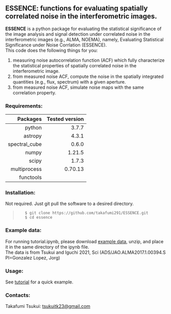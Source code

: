 ## ESSENCE: functions for evaluating spatially correlated noise in the interferometric images.

**ESSENCE** is a python package for evaluating the statistical significance of the image analysis and signal detection under correlated noise in the interferometric images (e.g., ALMA, NOEMA), namely, Evaluating Statistical Significance under Noise Corrlation (ESSENCE).  
This code does the following things for you:
1. measuring noise autocorrelation function (ACF) which fully characterize the statistical properties of spatially correlated noise in the interferometric image.
2. from measured noise ACF, compute the noise in the spatially integrated quantities (e.g., flux, spectrum) with a given aperture. 
3. from measured noise ACF, simulate noise maps with the same correlation property.

### Requirements:
	
| Packages | Tested version |
| --------------:|---------------:|
| python | 3.7.7 |
| astropy | 4.3.1 |
| spectral_cube | 0.6.0 |
| numpy | 1.21.5 |
| scipy | 1.7.3 |
| multiprocess | 0.70.13 |
| functools | |

### Installation:


Not required. Just git pull the software to a desired directory.    
>        $ git clone https://github.com/takafumi291/ESSENCE.git
>        $ cd essence

### Example data:

For running tutorial.ipynb, please download [example data](https://drive.google.com/file/d/1h0wEPHVebVSjl803r9LnQyBTxfoU2kBY/view?usp=sharing), unzip, and place it in the same directory of the ipynb file.  
The data is from Tsukui and Iguchi 2021, Sci (ADS/JAO.ALMA2017.1.00394.S PI=Gonzalez Lopez, Jorg)

### Usage:

See [tutorial](https://github.com/takafumi291/ESSENCE/blob/main/Tutorial.ipynb) for a quick example. 

### Contacts:

Takafumi Tsukui: tsukuitk23@gmail.com
